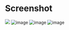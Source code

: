 # Screenshot
![](docs/screenshot.png)
![image](https://github.com/AriasSuarezDemianAlexander/UIII-CRUD-V2-Carpinteria-Tabla-Clientes/assets/143743142/90f43a5f-6de5-48ca-b4ea-f96d7de61d01)
![image](https://github.com/AriasSuarezDemianAlexander/UIII-CRUD-V2-Carpinteria-Tabla-Clientes/assets/143743142/0b591b72-5eaf-4dac-b35c-8d96f8d62acd)
![image](https://github.com/AriasSuarezDemianAlexander/UIII-CRUD-V2-Carpinteria-Tabla-Clientes/assets/143743142/1aeb1026-ec19-42ff-b584-20c017ddf0a8)



